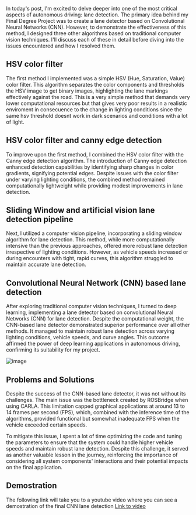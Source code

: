 In today's post, I'm excited to delve deeper into one of the most critical aspects of autonomous driving: lane detection. The primary idea behind my Final Degree Project was to create a lane detector based on Convolutional Neural Networks (CNN). However, to demonstrate the effectiveness of this method, I designed three other algorithms based on traditional computer vision techniques. I'll discuss each of these in detail before diving into the issues encountered and how I resolved them.

## HSV color filter
The first method I implemented was a simple HSV (Hue, Saturation, Value) color filter. This algorithm separates the color components and thresholds the HSV image to get binary images, highlighting the lane markings effectively against the road. This is a very simple method that demands very lower computational resources but that gives very poor results in a realistic enviroment in consecuence to the change in lighting conditions since the same hsv threshold doesnt work in dark scenarios and conditions with a lot of light.

## HSV color filter and canny edge detection
To improve upon the first method, I combined the HSV color filter with the Canny edge detection algorithm. The introduction of Canny edge detection enhanced detection capabilities by identifying sharp changes in color gradients, signifying potential edges. Despite issues with the color filter under varying lighting conditions, the combined method remained computationally lightweight while providing modest improvements in lane detection.

## Sliding Window and artificial vision lane detection pipeline

Next, I utilized a computer vision pipeline, incorporating a sliding window algorithm for lane detection. This method, while more computationally intensive than the previous approaches, offered more robust lane detection irrespective of lighting conditions. However, as vehicle speeds increased or during encounters with tight, rapid curves, this algorithm struggled to maintain accurate lane detection.

## Convolutional Neural Network (CNN) based lane detection

After exploring traditional computer vision techniques, I turned to deep learning, implementing a lane detector based on convolutional Neural Networks (CNN) for lane detection. Despite the computational weight, the CNN-based lane detector demonstrated superior performance over all other methods. It managed to maintain robust lane detection across varying lighting conditions, vehicle speeds, and curve angles. This outcome affirmed the power of deep learning applications in autonomous driving, confirming its suitability for my project.

![image](https://github.com/RoboticsLabURJC/2022-tfg-juancamilo-carmona/assets/78978326/10ee5757-b1eb-4ad5-85a3-2170c2f76233)

## Problems and Solutions
Despite the success of the CNN-based lane detector, it was not without its challenges. The main issue was the bottleneck created by ROSBridge when using CARLA. This limitation capped graphical applications at around 13 to 14 frames per second (FPS), which, combined with the inference time of the algorithms, provided functional but somewhat inadequate FPS when the vehicle exceeded certain speeds.

To mitigate this issue, I spent a lot of time optimizing the code and tuning the parameters to ensure that the system could handle higher vehicle speeds and maintain robust lane detection. Despite this challenge, it served as another valuable lesson in the journey, reinforcing the importance of considering all system components' interactions and their potential impacts on the final application.

## Demostration
The following link will take you to a youtube video where you can see a demostration of the final CNN lane detection 
[Link to video](https://youtu.be/JNjXhbmbLmg)
